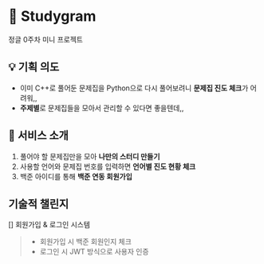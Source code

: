# 📕 Studygram
정글 0주차 미니 프로젝트

## 💡 기획 의도
- 이미 C++로 풀어둔 문제집을 Python으로 다시 풀어보려니 **문제집 진도 체크**가 어려워,,
- **주제별**로 문제집들을 모아서 관리할 수 있다면 좋을텐데,,

## 📎 서비스 소개
1. 풀어야 할 문제집만을 모아 **나만의 스터디 만들기**
2. 사용할 언어와 문제집 번호를 입력하면 **언어별 진도 현황 체크**
3. 백준 아이디를 통해 **백준 연동 회원가입**

## 기술적 챌린지
[] 회원가입 & 로그인 시스템
  > - 회원가입 시 백준 회원인지 체크
  > - 로그인 시 JWT 방식으로 사용자 인증
